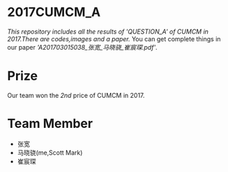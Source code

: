 # 2017CUMCM_A
_This repository includes all the results of 'QUESTION_A' of CUMCM in 2017.There are codes,images and a paper._
You can get complete things in our paper _'A201703015038_张宽_马晓骁_崔宸琛.pdf'_.
# Prize
Our team won the _2nd_ price of CUMCM in 2017.
# Team Member
* 张宽
* 马晓骁(me,Scott Mark)
* 崔宸琛
